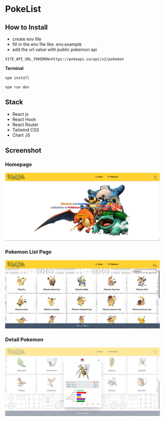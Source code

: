 # PokeList

## How to Install

- create env file
- fill in the env file like .env.example
- add the url value with public pokemon api
```
VITE_API_URL_POKEMON=https://pokeapi.co/api/v2/pokemon
```

**Terminal**
```
npm install
```

```
npm run dev
```

## Stack
- React js
- React Hook
- React Router
- Tailwind CSS
- Chart JS

## Screenshot
### Homepage
<img src='src/assets/screenshot/homepage.png' style='width: 300px heigh:100px'>

### Pokemon List Page
<img src='src/assets/screenshot/searchpokemon.png' style='width: 300px heigh:100px'>

### Detail Pokemon
<img src='src/assets/screenshot/detailpokemon.png' style='width: 300px heigh:100px'>
